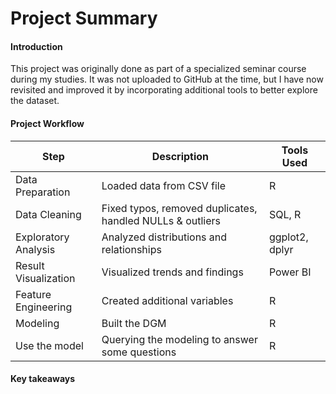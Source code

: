 # Project Summary
#### Introduction
This project was originally done as part of a specialized seminar course during my studies. It was not uploaded to GitHub at the time, but I have now revisited and improved it by incorporating additional tools to better explore the dataset.
#### Project Workflow
| Step                     | Description                                               | Tools Used        |
|---|---|---|
| Data Preparation         | Loaded data from CSV file                                 | R          |
| Data Cleaning            | Fixed typos, removed duplicates, handled NULLs & outliers | SQL, R            |
| Exploratory Analysis     | Analyzed distributions and relationships                  | ggplot2, dplyr    |
| Result Visualization     | Visualized trends and findings                            | Power BI |
| Feature Engineering      | Created additional variables                              | R                 |
| Modeling     | Built the DGM                                  | R         |
| Use the model| Querying the modeling to answer some questions | R| 
#### Key takeaways


